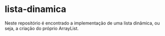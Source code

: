 # lista-dinamica
Neste repositório é encontrado a implementação de uma lista dinâmica, ou seja, a criação do próprio ArrayList.

